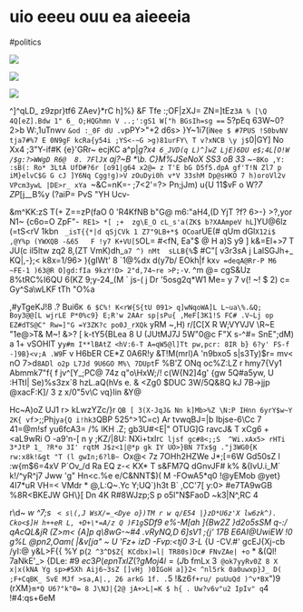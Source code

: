 # uio eeeu ouu ea aieeeia

<wd-tags>#politics</wd-tags>

![](img/kodim06.avif)

![](img/kodim08.avif)

![](img/kodim04.avif)

^]^qLD_ z9zpr}tf6 ZAev}*rC h]%} &F Tfe :;OF|zXJ= ZN=]tEz`3A % [\Q 4Q[eZ].Bdw 1" 6_ O;HQGhmn V ..;':gS1 W["h BGsIh=sg ==` 5?pEq 63W~0? 2>b W:,1uTnwv `&od :_0F dU .v`pPY>"+2 d6s> }Y~1i7(i` Nee $ #7PUS !S0bvNV tja7#%7 E 0N9gF kcRa{y54i ;YS<-~G >g)81urFY\ T v?xNCB \y j$ `0|GY] No Xx4 ;3"Y-if#K {e}'GRr~ ecjKC a^p|_g?x`4 6_JVD(q L)^]wZ LjE)6DU e$;4L[O!W /$g:?>WWgD R6@  8. 7FlJ`x aj?~B *\b. C}M%JSeNoX SS3 oB 33 ~-_`8Ko ,Y: :sB(: Ro* 3LtA UfD#?6r [o91|g64 x2@= z T'E bG D5f5.dpA gf'T!N Zl7 p iM}elvC$G G cJ ]Y6Nq Cgg!g)>V zOuDyi0h v*V 33shM Dp@sHKO 7 h)oroVl2v VPcm3ywL |DE>r_ xYa `~&C=nK=- ;7<2'=?> Pn;jJm) u{U 11$vF o W?*7 ZP*[j__B%y (?aiP= PvS "YH Ucv-

&m^KK:zS T(+ Z==zP(faO 0 'R4KfNB b"G@ m6:"aH4,(D YjT ?f? 6>-} >?,yor N1~ {c6o=O ZpF"-` RE1> *[ ;+  zg\E_O cL_s'a(ZK$ b?XAAmpeV hL`]YU@6lz (=tS<rV 1kbn ` _isT{{*|d qSjCVk 1 Z7"9LB+*$ OCoa`rUE(# qUm dGl`X12i$ ,@Y%p (YWXQB -&65   F !y7 K+VU[5`OL= #<fN, Ea"$ @ H a)S y9 ] k&=El+>7 T JU(c il5ltw zq2 8,(ZT VmK)dh_`a7 ^) nMt  sLLB{%`$ #C"[ v3r$3s%wz 8b sD Ae H.: G@ C3l<~zl> ih$A j LalSGJh+_ KQ|,-};< k8x=1/96> ){gIWt' 8 \`1@%dx d(y7b/ EOkh|f kx`v =deqA@Rr-P M6 ~FE-1 )63@R O]gd:fIa 9kzY!D> 2"d,74~re >P;-`v. ^<n>m @= cgS&Uz 8%tRC%I6QU 6(KZ 9;y-24_(M \` js-( j Dr '5osg2q*W1 Me= y 7 v(! ~! $ 2) c= Gy^Sa\wLKF tTh "O%a

,#yTgeKJ!8 .? Bui6`K 6 $C%! K<rW{S{tU 091> q]wNqoWA]L L~ua\%.&Q; Boy3@@[L wjrLE P*0%c9} E;R'w 2AAr sp|sPu{ ,MeF[3K1!S FC# .V~Lj op EZ#dTS@C" Rw=]"G =Y3ZK?c po0J_rXQk` yRM ~,H) r/[C[X R W;VYVJV \R~E "1e@>T& M~! &>? [ k-tY5{BLea 8 U (JUtMJ7J 5W"0@c F"X s-^#= SnE";dM) a 1+ vSOHlT y`y#m I**lBAtZ <hV:6-T A=qW5@l]Tt pw,pcr: 8IR b} 6?y' FS-f -]9B}<v;A .W9`F v H6bER CE\*Z 0A6R!y &T!M(mrl)A 'n9bxo5 s|s3Ty)$r= mv< nO 7>d`8ADl o2p L7Jd 9U6GO M%\ 7DUpt`F %B'Z ONq oc%Z:LZ r hmy7{Vy1 Abmmk7"f{ f jv^[Y_;PC@ 74z q"o\HxW;/! c(W{N2]4g' {gw 5Q#a5yw, U :HTtI| Se)%s3zx`8 hzL.aQ(hVs  e. & <Zg0 $DUC 3W/5Q&8Q kJ 7B->jjp @xacF:K]/ 3 z x/0"5v\C vq}Iin &Y@

Hc~A)oZ UJ1 r> kLwzYZc/}r `QB [ 3(X-JqJ& Nn k]Mb>%Z \N:P IHnn 6yrY$w~Y 2K{ vf`>;;Phj` ya{Q i!hk3 `QBP 525^>1C=c) Ar tvwqBJ=|b Ibjse-6\Cc 7 41=@m!sf yu6fcA3= /% lKH .Z; gb3U#<E|" OTUG]G ravcJ& T xCg6 \+<aL9wRi O -a9'n-[ n y ;KZ/|8U: NXi+txIr`C ljsf gc#8<;;S  ^Wi.xAx5> rHTi 3*JtP 1_ ?R*o 3I' rqtM J$z<1|@*p gk IY UO>}BN 7Tx$g ."j3WG0{K rw:x8k!&gt "T (l gwIn;6?lB~ `Ox@< 7z 7OHh2HZWe J*;[=6W Gd50sZ l :w{m$6=4xV P`Ov_/d Ra EQ z-< KX* T s&FM7Q dGnvJF# k% &{IvU.i_M` k!/^yR^j7 Jww 'g" Hn<c.%e e/C&NNT$)( M -FOwA5*q0 !@yEMob @yet} 4I7*uR VH=< VMdr * @,L:Q~.Yc Y;UQ`)h3t B` ,CC'7[ y:0> #e7TA9wGB %8R<BKEJW GH\}[ Dn 4K R#8WJzp;S p o5l"N$FaoD ~k3|N^,RC 4

r\d~ *w ^7;s ` < s\(,J WsX/=_<Dye o})TM r w q/E54 |}zD*U6z'X lw6zk^). Cko<$]H h++eR L, +D+\*=A/z Q )F1g`SDf9 e%-M[ah ]{Bw2Z }d2o5sSM q-:/ qAcQL&jR (Z>m< {A]p q\8wG-~#4 .vRyNQ,D 6]sV1 ;{j' 17B E6AI@UwiEW !0 g%L @pn2,Oam( |&v[ja" ~ U 'Fz+ izD -Fvp:<tj0 3-L* {U -CV.#' gcEJ{Xj-cb /yI:@ y&L>F{{ %Y p(` 2 ^3^D$Z{ KCdbx)=l| TR80s)Dc# FNvZAe| +o ` * &(Ql! 7aNkE'_> {DLe: #9 $ec3P(ep n TxlZ(?g Moj4l=(J$b fmLx 3` @ok7yyRv0Z 8 X x|x(kNA Yg sp>#5Xh Aij6~3sZ []vHj )0IGoH a]}2< ^nl5rk 0a0uwxp}J_ D( ;F+CqBK_ SvE MJf >sa,A|., 26 arkG 1f. .`5 !&z6`f+ru/ puUuQd )^v*B`x")9 (rXM`}m*Q U6?"k"0= 8 J\NJ|{2@ jA+>L|=K $ h{ . Uw?v6v"u2 IpIv" q`4 !#4:qs+6eM